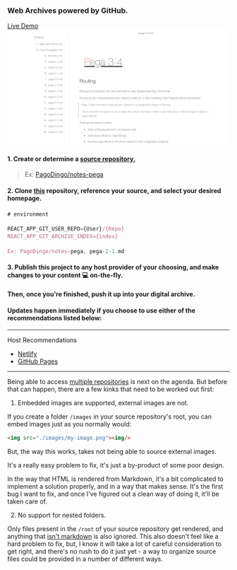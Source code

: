### Web Archives powered by GitHub.
<a href="https://master--sparkly-mandazi-9d0d40.netlify.app/" target="_blank">Live Demo</a>
<a href="https://master--sparkly-mandazi-9d0d40.netlify.app/"><img src="./dochub-demo.png" target="_blank"/></a>

#### 1. Create or determine a <u>source repository.</u>

> Ex: [PagoDingo/notes-pega](https://github.com/pagodingo/notes-pega)

#### 2. Clone <u>this</u> repository, reference your source, and select your desired homepage.

```js
# environment

REACT_APP_GIT_USER_REPO={User}/{Repo}
REACT_APP_GIT_ARCHIVE_INDEX={index}

Ex: PagoDingo/notes-pega, pega-2-1.md
```

#### 3. Publish this project to any host provider of your choosing, and make changes to your content 💻 on-the-fly. 

#### Then, once you're finished, push it up into your digital archive.

#### Updates happen immediately if you choose to use either of the recommendations listed below:
---
Host Recommendations
- <a href="https://netlify.com" target="_blank">Netlify</a>
- <a href="https://pages.github.com" target="_blank">GitHub Pages</a>
---
Being able to access <u>multiple repositories</u> is next on the agenda. But before that can happen, there are a few kinks that need to be worked out first:

1. Embedded images are supported, external images are not.

If you create a folder `/images` in your source repository's root, you can embed images just as you normally would:

```html
<img src="./images/my-image.png"><img/>
```

But, the way this works, takes not being able to source external images.

It's a really easy problem to fix, it's just a by-product of some poor design.

In the way that HTML is rendered from Markdown, it's a bit complicated to implement a solution properly, and in a way that makes sense. It's the first bug I want to fix, and once I've figured out a clean way of doing it, it'll be taken care of.

2. No support for nested folders.

Only files present in the `/root` of your source repository get rendered, and anything that <u>isn't markdown</u> is also ignored. This also doesn't feel like a hard problem to fix, but, I know it will take a lot of careful consideration to get right, and there's no rush to do it just yet - a way to organize source files could be provided in a number of different ways.
